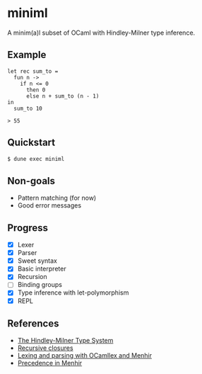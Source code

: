 # miniml

A minim(a)l subset of OCaml with Hindley-Milner type inference.

## Example

```
let rec sum_to =
  fun n ->
    if n <= 0
      then 0
      else n + sum_to (n - 1)
in
  sum_to 10

> 55
```

## Quickstart

```bash
$ dune exec miniml
```

## Non-goals

- Pattern matching (for now)
- Good error messages

## Progress

- [x] Lexer
- [x] Parser
- [x] Sweet syntax
- [x] Basic interpreter
- [x] Recursion
- [ ] Binding groups
- [x] Type inference with let-polymorphism
- [x] REPL

## References

- [The Hindley-Milner Type System](https://cs3110.github.io/textbook/chapters/interp/inference.html)
- [Recursive closures](https://jerrington.me/posts/2023-01-20-recursive-closures.html)
- [Lexing and parsing with OCamllex and Menhir](https://mukulrathi.com/create-your-own-programming-language/parsing-ocamllex-menhir/)
- [Precedence in Menhir](https://ptival.github.io/2017/05/16/parser-generators-and-function-application/)